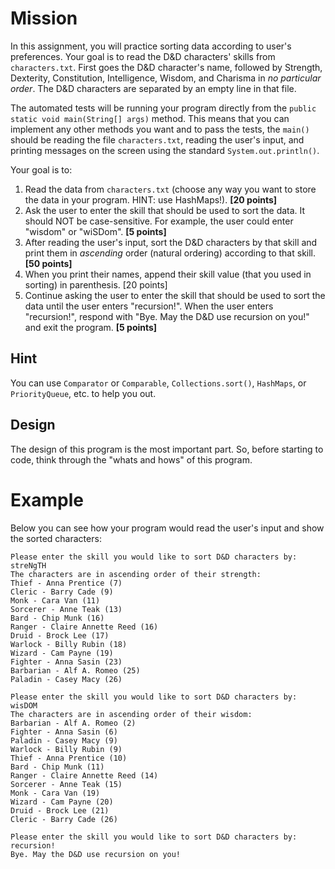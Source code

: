 # Mission

In this assignment, you will practice sorting data according to user's preferences. Your goal is to read the D&D characters' skills from `characters.txt`. First goes the D&D character's name, followed by Strength, Dexterity, Constitution, Intelligence, Wisdom, and Charisma in _no particular order_. The D&D characters are separated by an empty line in that file. 

The automated tests will be running your program directly from the `public static void main(String[] args)` method. This means that you can implement any other methods you want and to pass the tests, the `main()` should be reading the file `characters.txt`, reading the user's input, and printing messages on the screen using the standard `System.out.println()`.

Your goal is to:

1. Read the data from `characters.txt` (choose any way you want to store the data in your program. HINT: use HashMaps!). __[20 points]__
2. Ask the user to enter the skill that should be used to sort the data. It should NOT be case-sensitive. For example, the user could enter "wisdom" or "wiSDom". __[5 points]__
3. After reading the user's input, sort the D&D characters by that skill and print them in _ascending_ order (natural ordering) according to that skill. __[50 points]__
4. When you print their names, append their skill value (that you used in sorting) in parenthesis. [20 points]
5. Continue asking the user to enter the skill that should be used to sort the data until the user enters "recursion!". When the user enters "recursion!", respond with "Bye. May the D&D use recursion on you!" and exit the program. __[5 points]__

## Hint

You can use `Comparator` or `Comparable`, `Collections.sort()`, `HashMaps`, or `PriorityQueue`, etc. to help you out.

## Design

The design of this program is the most important part. So, before starting to code, think through the "whats and hows" of this program.

# Example

Below you can see how your program would read the user's input and show the sorted characters:
```
Please enter the skill you would like to sort D&D characters by:
streNgTH
The characters are in ascending order of their strength:
Thief - Anna Prentice (7)
Cleric - Barry Cade (9)
Monk - Cara Van (11)
Sorcerer - Anne Teak (13)
Bard - Chip Munk (16)
Ranger - Claire Annette Reed (16)
Druid - Brock Lee (17)
Warlock - Billy Rubin (18)
Wizard - Cam Payne (19)
Fighter - Anna Sasin (23)
Barbarian - Alf A. Romeo (25)
Paladin - Casey Macy (26)

Please enter the skill you would like to sort D&D characters by:
wisDOM
The characters are in ascending order of their wisdom:
Barbarian - Alf A. Romeo (2)
Fighter - Anna Sasin (6)
Paladin - Casey Macy (9)
Warlock - Billy Rubin (9)
Thief - Anna Prentice (10)
Bard - Chip Munk (11)
Ranger - Claire Annette Reed (14)
Sorcerer - Anne Teak (15)
Monk - Cara Van (19)
Wizard - Cam Payne (20)
Druid - Brock Lee (21)
Cleric - Barry Cade (26)

Please enter the skill you would like to sort D&D characters by:
recursion!
Bye. May the D&D use recursion on you!
```
